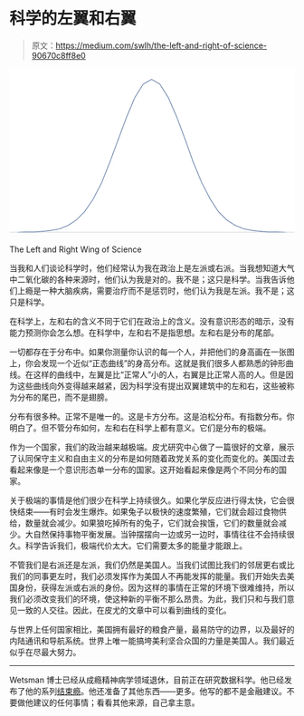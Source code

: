 # 科学的左翼和右翼

> 原文：<https://medium.com/swlh/the-left-and-right-of-science-90670c8ff8e0>

![](img/e87b48e70bad957a2e3baee582f3908a.png)

The Left and Right Wing of Science

当我和人们谈论科学时，他们经常认为我在政治上是左派或右派。当我想知道大气中二氧化碳的各种来源时，他们认为我是对的。我不是；这只是科学。当我告诉他们上瘾是一种大脑疾病，需要治疗而不是惩罚时，他们认为我是左派。我不是；这只是科学。

在科学上，左和右的含义不同于它们在政治上的含义。没有意识形态的暗示，没有能力预测你会怎么想。在科学中，左和右不是指思想。左和右是分布的尾部。

一切都存在于分布中。如果你测量你认识的每一个人，并把他们的身高画在一张图上，你会发现一个近似“正态曲线”的身高分布。这就是我们很多人都熟悉的钟形曲线。在这样的曲线中，左翼是比“正常人”小的人，右翼是比正常人高的人。但是因为这些曲线向外变得越来越紧，因为科学没有提出双翼建筑中的左和右，这些被称为分布的尾巴，而不是翅膀。

分布有很多种。正常不是唯一的。这是卡方分布。这是泊松分布。有指数分布。你明白了。但不管分布如何，左和右在科学上都有意义。它们是分布的极端。

作为一个国家，我们的政治越来越极端。皮尤研究中心做了一篇很好的文章，展示了认同保守主义和自由主义的分布是如何随着政党关系的变化而变化的。美国过去看起来像是一个意识形态单一分布的国家。这开始看起来像是两个不同分布的国家。

关于极端的事情是他们很少在科学上持续很久。如果化学反应进行得太快，它会很快结束——有时会发生爆炸。如果兔子以极快的速度繁殖，它们就会超过食物供给，数量就会减少。如果狼吃掉所有的兔子，它们就会挨饿，它们的数量就会减少。大自然保持事物平衡发展。当钟摆摆向一边或另一边时，事情往往不会持续很久。科学告诉我们，极端代价太大。它们需要太多的能量才能跟上。

不管我们是右派还是左派，我们仍然是美国人。当我们试图比我们的邻居更右或比我们的同事更左时，我们必须发挥作为美国人不再能发挥的能量。我们开始失去美国身份，获得左派或右派的身份。因为这样的事情在正常的环境下很难维持，所以我们必须改变我们的环境，使这种新的平衡不那么昂贵。为此，我们只和与我们意见一致的人交往。因此，在皮尤的文章中可以看到曲线的变化。

与世界上任何国家相比，美国拥有最好的粮食产量，最易防守的边界，以及最好的内陆通讯和导航系统。世界上唯一能搞垮美利坚合众国的力量是美国人。我们最近似乎在尽最大努力。

********************

Wetsman 博士已经从成瘾精神病学领域退休，目前正在研究数据科学。他已经发布了他的系列[结束瘾](https://www.youtube.com/watch?v=K4jkgpvQwN4)。他还准备了其他东西——更多。他写的都不是金融建议。不要做他建议的任何事情；看看其他来源，自己拿主意。